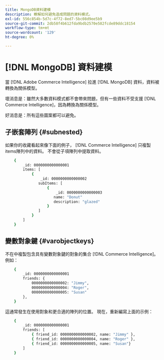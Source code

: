 ```yaml
---
title: MongoDB資料建模
description: 瞭解如何避免造成問題的資料模式。
exl-id: 556c854b-5d7c-4f72-8ed7-5bc08d9ee5b9
source-git-commit: 2db58f4b612fda9bdb2570e582fcde89ddc18154
workflow-type: tm+mt
source-wordcount: '129'
ht-degree: 0%

---
```


# [!DNL MongoDB] 資料建模

當 [!DNL Adobe Commerce Intelligence] 拉進 [!DNL MongoDB] 資料，資料被轉換為關係模型。

壞消息是：雖然大多數資料模式都不會帶來問題，但有一些資料不受支援 [!DNL Commerce Intelligence]，因為轉換為關係模型。

好消息是：所有這些圖案都可以避免。

## 子嵌套陣列 {#subnested}

如果你的收藏看起來像下面的例子， [!DNL Commerce Intelligence] 只複製items陣列中的資料。 不會從子項陣列中提取資料。

```bash
    {
        _id: 0000000000000001
        items: [
            {
                _id: 0000000000000002
               subItems: [
                   {
                       _id: 0000000000000003
                      name: "Donut"
                      description: "glazed"
                   }
               ]
            }
        ]
    }
```

## 變數對象鍵 {#varobjectkeys}

不在中複製包含具有變數對象鍵的對象的集合 [!DNL Commerce Intelligence]。 例如：

```bash
    {
        _id: 0000000000000001
        friends: {
            0000000000000002: "Jimmy",
            0000000000000004: "Roger",
            0000000000000005: "Susan"
        },
    }
```

這通常發生在使用對象和更合適的陣列的位置。 現在，重新編寫上面的示例：

```bash
    {
        _id: 0000000000000001
        friends: [
            { friend_id: 0000000000000002, name: "Jimmy" },
            { friend_id: 0000000000000004, name: "Roger" },
            { friend_id: 0000000000000005, name: "Susan"}
        ]
    }
```
